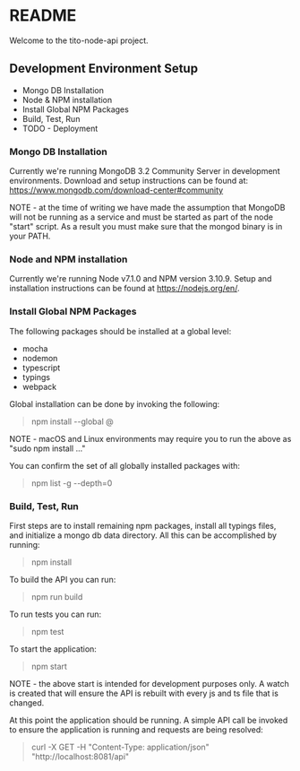 # README #

Welcome to the tito-node-api project.

## Development Environment Setup ##

* Mongo DB Installation
* Node & NPM installation
* Install Global NPM Packages
* Build, Test, Run
* TODO - Deployment

### Mongo DB Installation ###

Currently we're running MongoDB 3.2 Community Server in development environments.  Download and setup instructions can be found at:
https://www.mongodb.com/download-center#community

NOTE - at the time of writing we have made the assumption that MongoDB will not be running as a service and must be started as part of the node "start" script.  As a result you must make sure that the mongod binary is in your PATH.

### Node and NPM installation ###

Currently we're running Node v7.1.0 and NPM version 3.10.9.  Setup and installation instructions can be found at https://nodejs.org/en/.

### Install Global NPM Packages ###

The following packages should be installed at a global level:

* mocha
* nodemon
* typescript
* typings
* webpack

Global installation can be done by invoking the following:
> npm install --global <package>@<version>

NOTE - macOS and Linux environments may require you to run the above as "sudo npm install ..."

You can confirm the set of all globally installed packages with:
> npm list -g --depth=0

### Build, Test, Run ###
First steps are to install remaining npm packages, install all typings files, and initialize a mongo db data directory.  All this can be accomplished by running:
> npm install

To build the API you can run:
> npm run build

To run tests you can run:
> npm test

To start the application:
> npm start

NOTE - the above start is intended for development purposes only.  A watch is created that will ensure the API is rebuilt with every js and ts file that is changed.

At this point the application should be running.  A simple API call be invoked to ensure the application is running and requests are being resolved:
> curl -X GET -H "Content-Type: application/json" "http://localhost:8081/api"

